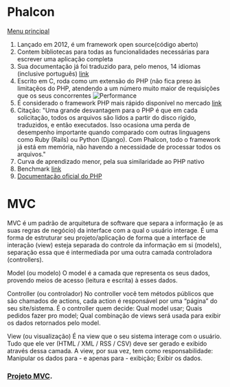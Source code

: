 # Phalcon

[Menu principal](https://github.com/agenciasys/as-capacita/blob/master/README.md#as-capacita)

1. Lançado em 2012, é um framework open source(código aberto)
2. Contem bibliotecas para todas as funcionalidades necessárias para escrever uma aplicação completa
3. Sua documentação já foi traduzido para, pelo menos, 14 idiomas (inclusive português) [link](https://docs.phalconphp.com/pt/)
4. Escrito em C, roda como um extensão do PHP (não fica preso às limitaçẽos do PHP, atendendo a um número muito maior de requisições que os seus concorrentes ![Performance](http://blog.umbler.com/wp-content/uploads/2016/06/Phalcon-1.png)
5. É considerado o framework PHP mais rápido disponível no mercado [link](http://blog.umbler.com/wp-content/uploads/2016/06/Phalcon-2.png)
6. Citação: "Uma grande desvantagem para o PHP é que em cada solicitação, todos os arquivos são lidos a partir do disco rígido, traduzidos, e então executados. Isso ocasiona uma perda de desempenho importante quando comparado com outras linguagens como Ruby (Rails) ou Python (Django). Com Phalcon, todo o framework já está em memória, não havendo a necessidade de processar todos os arquivos."
7. Curva de aprendizado menor, pela sua similaridade ao PHP nativo
8. Benchmark [link](https://docs.phalconphp.com/en/1.2.6/reference/benchmark/hello-world.html)
8. [Documentação oficial do PHP](http://php.net/)

# MVC

MVC é um padrão de arquitetura de software que separa a informação (e as suas regras de negócio) da interface com a qual o usuário interage.
É uma forma de estruturar seu projeto/aplicação de forma que a interface de interação (view) esteja separada do controle da informação em si (models), separação essa que é intermediada por uma outra camada controladora (controllers).

Model (ou modelo)
O model é a camada que representa os seus dados, provendo meios de acesso (leitura e escrita) à esses dados.

Controller (ou controlador)
No controller você tem métodos públicos que são chamados de actions, cada action é responsável por uma “página” do seu site/sistema. É o controller quem decide:
Qual model usar;
Quais pedidos fazer pro model;
Qual combinação de views será usada para exibir os dados retornados pelo model.

View (ou visualização)
É na view que o seu sistema interage com o usuário. Tudo que ele ver (HTML / XML / RSS / CSV) deve ser gerado e exibido através dessa camada. A view, por sua vez, tem como responsabilidade:
Manipular os dados para - e apenas para - exibição;
Exibir os dados.

### [Projeto MVC](https://github.com/agenciasys/as-capacita-phalcon-mvc#as-capacita-phalcon-mvc).
